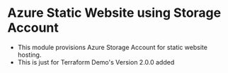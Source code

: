 # Azure Static Website using Storage Account
- This module provisions Azure Storage Account for static website hosting.
- This is just for Terraform Demo's
   Version 2.0.0 added


